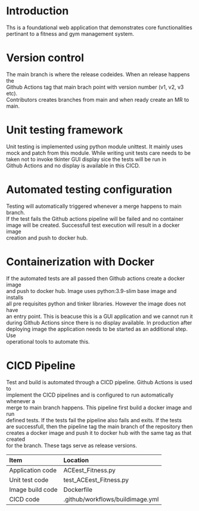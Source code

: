 # Introduction  
Ths is a foundational web application that demonstrates core functionalities  
pertinant to a fitness and gym management system.  
  
# Version control  
The main branch is where the release codeides. When an release happens the  
Github Actions tag that main brach point with version number (v1, v2, v3 etc).  
Contributors creates branches from main and when ready create an MR to main.  
  
# Unit testing framework  
Unit testing is implemented using python module unittest. It mainly uses  
mock and patch from this module. While writing unit tests care needs to be  
taken not to invoke tkinter GUI display sice the tests will be run in  
Github Actions and no display is available in this CICD.  
  
# Automated testing configuration  
Testing will automatically triggered whenever a merge happens to main branch.  
If the test fails the Github actions pipeline will be failed and no container  
image will be created. Successfull test execution will result in a docker image  
creation and push to docker hub.  
  
# Containerization with Docker  
If the automated tests are all passed then Github actions create a docker image  
and push to docker hub. Image uses python:3.9-slim base image and installs  
all pre requisites python and tinker libraries. However the image does not have  
an entry point. This is beacuse this is a GUI application and we cannot run it  
during Github Actions since there is no display available. In production after  
deploying image the application needs to be started as an additional step. Use  
operational tools to automate this.  
  
# CICD Pipeline  
Test and build is automated through a CICD pipeline. Github Actions is used to  
implement the CICD pipelines and is configured to run automatically whenever a  
merge to main branch happens. This pipeline first build a docker image and run  
defined tests. If the tests fail the pipeline also fails and exits. If the tests  
are successfull, then the pipeline tag the main branch of the repository then  
creates a docker image and push it to docker hub with the same tag as that created  
for the branch. These tags serve as release versions.  
  
| Item | Location |
|:---|:---|
| Application code | ACEest_Fitness.py |
| Unit test code | test_ACEest_Fitness.py |
| Image build code | Dockerfile |
| CICD code | .github/workflows/buildimage.yml |
